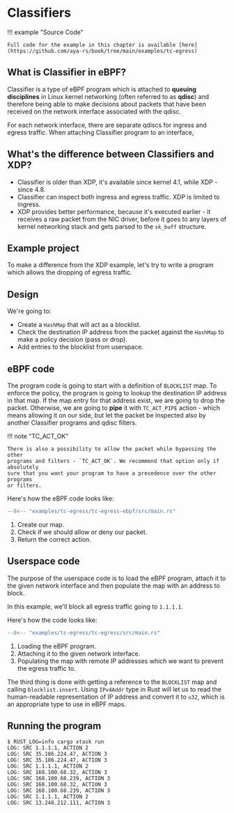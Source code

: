 # Classifiers

!!! example "Source Code"

    Full code for the example in this chapter is available [here](https://github.com/aya-rs/book/tree/main/examples/tc-egress)

## What is Classifier in eBPF?

Classifier is a type of eBPF program which is attached to **queuing disciplines**
in Linux kernel networking (often referred to as **qdisc**) and therefore being
able to make decisions about packets that have been received on the network
interface associated with the qdisc.

For each network interface, there are separate qdiscs for ingress and egress
traffic. When attaching Classifier program to an interface,

## What's the difference between Classifiers and XDP?

* Classifier is older than XDP, it's available since kernel 4.1, while XDP -
  since 4.8.
* Classifier can inspect both ingress and egress traffic. XDP is limited to
  ingress.
* XDP provides better performance, because it's executed earlier - it receives
  a raw packet from the NIC driver, before it goes to any layers of kernel
  networking stack and gets parsed to the `sk_buff` structure.

## Example project

To make a difference from the XDP example, let's try to write a program which
allows the dropping of egress traffic.

## Design

We're going to:

- Create a `HashMap` that will act as a blocklist.
- Check the destination IP address from the packet against the `HashMap` to
  make a policy decision (pass or drop).
- Add entries to the blocklist from userspace.

## eBPF code

The program code is going to start with a definition of `BLOCKLIST` map. To
enforce the policy, the program is going to lookup the destination IP address in
that map. If the map entry for that address exist, we are going to drop the
packet. Otherwise, we are going to **pipe** it with `TC_ACT_PIPE` action - which
means allowing it on our side, but let the packet be inspected also by another
Classifier programs and qdisc filters.

!!! note "TC_ACT_OK"

    There is also a possibility to allow the packet while bypassing the other
    programs and filters - `TC_ACT_OK`. We recommend that option only if absolutely
    sure that you want your program to have a precedence over the other programs
    or filters.

Here's how the eBPF code looks like:

```rust linenums="1" title="tc-egress-ebpf/src/main.rs"
--8<-- "examples/tc-egress/tc-egress-ebpf/src/main.rs"
```

1. Create our map.
2. Check if we should allow or deny our packet.
3. Return the correct action.

## Userspace code

The purpose of the userspace code is to load the eBPF program, attach it to the
given network interface and then populate the map with an address to block.

In this example, we'll block all egress traffic going to `1.1.1.1`.

Here's how the code looks like:

```rust linenums="1" title="tc-egress/src/main.rs"
--8<-- "examples/tc-egress/tc-egress/src/main.rs"
```

1. Loading the eBPF program.
2. Attaching it to the given network interface.
3. Populating the map with remote IP addresses which we want to prevent the
   egress traffic to.

The third thing is done with getting a reference to the `BLOCKLIST` map and
calling `blocklist.insert`. Using `IPv4Addr` type in Rust will let us to read
the human-readable representation of IP address and convert it to `u32`, which
is an appropriate type to use in eBPF maps.

## Running the program

```console
$ RUST_LOG=info cargo xtask run
LOG: SRC 1.1.1.1, ACTION 2
LOG: SRC 35.186.224.47, ACTION 3
LOG: SRC 35.186.224.47, ACTION 3
LOG: SRC 1.1.1.1, ACTION 2
LOG: SRC 168.100.68.32, ACTION 3
LOG: SRC 168.100.68.239, ACTION 3
LOG: SRC 168.100.68.32, ACTION 3
LOG: SRC 168.100.68.239, ACTION 3
LOG: SRC 1.1.1.1, ACTION 2
LOG: SRC 13.248.212.111, ACTION 3
```
